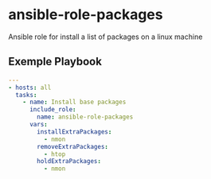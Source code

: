 # ansible-role-packages
Ansible role for install a list of packages on a linux machine

## Exemple Playbook
```yaml
---
- hosts: all
  tasks:
    - name: Install base packages
      include_role:
        name: ansible-role-packages
      vars:
        installExtraPackages:
          - nmon
        removeExtraPackages:
          - htop
        holdExtraPackages:
          - nmon
```
